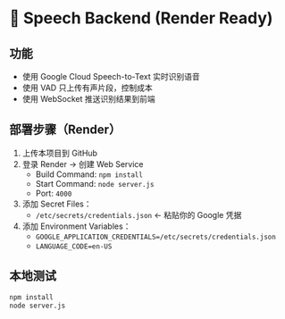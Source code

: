 # 🧠 Speech Backend (Render Ready)

## 功能

- 使用 Google Cloud Speech-to-Text 实时识别语音
- 使用 VAD 只上传有声片段，控制成本
- 使用 WebSocket 推送识别结果到前端

## 部署步骤（Render）

1. 上传本项目到 GitHub
2. 登录 Render → 创建 Web Service
   - Build Command: `npm install`
   - Start Command: `node server.js`
   - Port: `4000`
3. 添加 Secret Files：
   - `/etc/secrets/credentials.json` ← 粘贴你的 Google 凭据
4. 添加 Environment Variables：
   - `GOOGLE_APPLICATION_CREDENTIALS=/etc/secrets/credentials.json`
   - `LANGUAGE_CODE=en-US`

## 本地测试

```bash
npm install
node server.js
